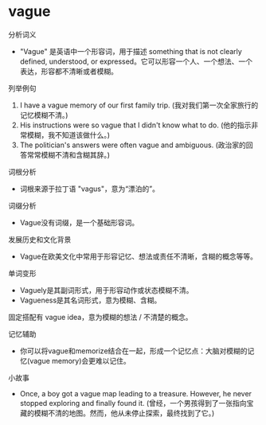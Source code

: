 # vague

分析词义

  

*   "Vague" 是英语中一个形容词，用于描述 something that is not clearly defined, understood, or expressed。它可以形容一个人、一个想法、一个表达，形容都不清晰或者模糊。

  

列举例句

  

1.  I have a vague memory of our first family trip. (我对我们第一次全家旅行的记忆模糊不清。)
2.  His instructions were so vague that I didn't know what to do. (他的指示非常模糊，我不知道该做什么。)
3.  The politician's answers were often vague and ambiguous. (政治家的回答常常模糊不清和含糊其辞。)

  

词根分析

  

*   词根来源于拉丁语 "vagus"，意为“漂泊的”。

  

词缀分析

  

*   Vague没有词缀，是一个基础形容词。

  

发展历史和文化背景

  

*   Vague在欧美文化中常用于形容记忆、想法或责任不清晰，含糊的概念等等。

  

单词变形

  

*   Vaguely是其副词形式，用于形容动作或状态模糊不清。
*   Vagueness是其名词形式，意为模糊、含糊。

  

固定搭配有 vague idea，意为模糊的想法 / 不清楚的概念。

  

记忆辅助

  

*   你可以将vague和memorize结合在一起，形成一个记忆点：大脑对模糊的记忆(vague memory)会更难以记住。

  

小故事

  

*   Once, a boy got a vague map leading to a treasure. However, he never stopped exploring and finally found it. (曾经，一个男孩得到了一张指向宝藏的模糊不清的地图。然而，他从未停止探索，最终找到了它。)

